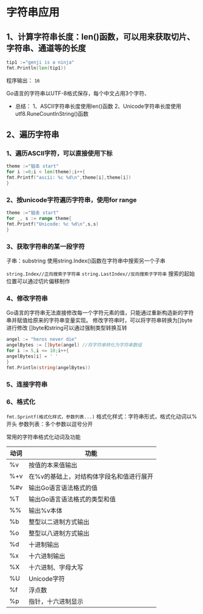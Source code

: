 # 字符串应用

## 1、计算字符串长度：len()函数，可以用来获取切片、字符串、通道等的长度

```go
tip1 :="genji is a ninja"
fmt.Println(len(tip1))
```

程序输出：
`16`

Go语言的字符串以UTF-8格式保存，每个中文占用3个字符、
* 总结：
1、ASCII字符串长度使用len()函数
2、Unicode字符串长度使用utf8.RuneCountInString()函数

## 2、遍历字符串

### 1、遍历ASCII字符，可以直接使用下标
```go
theme :="狙击 start"
for i :=0;i < len(theme);i++{
fmt.Printf("ascii: %c %d\n",theme[i],theme[i])
}
```
    
### 2、按unicode字符遍历字符串，使用for range
```go
theme :="狙击 start"
for _, s := range theme{
fmt.Printf("Unicode: %c %d\n",s,s)
}
```

### 3、获取字符串的某一段字符
子串：substring
使用string.Index()函数在字符串中搜索另一个子串

`string.Index//正向搜索子字符串`
`string.LastIndex//反向搜索子字符串`
搜索的起始位置可以通过切片偏移制作

### 4、修改字符串
Go语言的字符串无法直接修改每一个字符元素的值，只能通过重新构造新的字符串并赋值给原来的字符串变量实现。
修改字符串时，可以将字符串转换为[]byte进行修改
[]byte和string可以通过强制类型转换互转

```go
angel := "heros never die"
angelBytes := []byte(angel) //将字符串转化为字符串数组
for i := 5,i <= 10;i++{
angelBytes[i] = ' ' 
}
fmt.Println(string(angelBytes))
```

### 5、连接字符串

### 6、格式化
`fmt.Sprintf(格式化样式，参数列表...)`
格式化样式：字符串形式，格式化动词以%开头
参数列表：多个参数以逗号分开

  常用的字符串格式化动词及功能

|   动词    |   功能  |
|-------|---------|
|%v    |  按值的本来值输出|
|%+v    | 在%v的基础上，对结构体字段名和值进行展开|
|%#v  |   输出Go语言语法格式的值|
|%T   |   输出Go语言语法格式的类型和值|
|%%  |    输出%v本体|
|%b  |    整型以二进制方式输出|
|%o  |    整型以八进制方式输出|
|%d   |   十进制输出|
|%x  |    十六进制输出|
|%X   |   十六进制、字母大写|
|%U  |    Unicode字符|
|%f  |    浮点数|
|%p    |    指针，十六进制显示|

